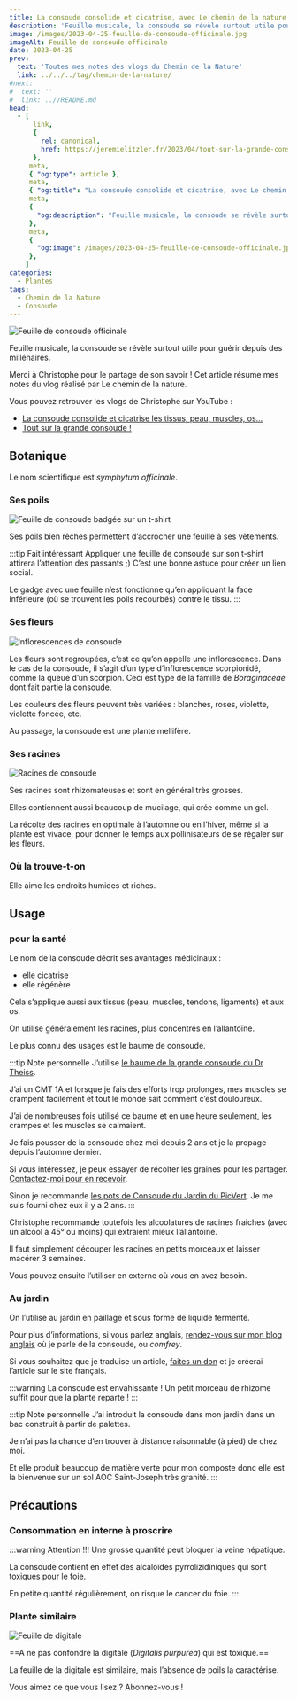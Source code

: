 ```yaml
---
title: La consoude consolide et cicatrise, avec Le chemin de la nature
description: 'Feuille musicale, la consoude se révèle surtout utile pour guérir depuis des millénaires.'
image: /images/2023-04-25-feuille-de-consoude-officinale.jpg
imageAlt: Feuille de consoude officinale
date: 2023-04-25
prev:
  text: 'Toutes mes notes des vlogs du Chemin de la Nature'
  link: ../../../tag/chemin-de-la-nature/
#next:
#  text: ''
#  link: ..//README.md
head:
  - [
      link,
      {
        rel: canonical,
        href: https://jeremielitzler.fr/2023/04/tout-sur-la-grande-consoude-le-chemin-de-la-nature,
      },
     meta,
     { "og:type": article },
     meta,
     { "og:title": "La consoude consolide et cicatrise, avec Le chemin de la nature" },
     meta,
     {
       "og:description": "Feuille musicale, la consoude se révèle surtout utile pour guérir depuis des millénaires.",
     },
     meta,
     {
       "og:image": /images/2023-04-25-feuille-de-consoude-officinale.jpg,
     },
    ]
categories:
  - Plantes
tags:
  - Chemin de la Nature
  - Consoude
---
```


![Feuille de consoude officinale](/images/2023-04-25-feuille-de-consoude-officinale.jpg 'Crédits: image extraite du vlog du Chemin de la Nature')

Feuille musicale, la consoude se révèle surtout utile pour guérir depuis des millénaires.

Merci à Christophe pour le partage de son savoir ! Cet article résume mes notes du vlog réalisé par Le chemin de la nature.

<!-- more -->

Vous pouvez retrouver les vlogs de Christophe sur YouTube :

- [La consoude consolide et cicatrise les tissus, peau, muscles, os…](https://www.youtube.com/watch?v=0hcaPjz8RyI)
- [Tout sur la grande consoude !](https://www.youtube.com/watch?v=dRnduELnt4s)

## Botanique

Le nom scientifique est _symphytum officinale_.

### Ses poils

![Feuille de consoude badgée sur un t-shirt](images/feuille-de-consoude-badge-sur-un-t-shirt.jpg 'Crédits: image extraite du vlog du chemin de la nature')

Ses poils bien rêches permettent d’accrocher une feuille à ses vêtements.

:::tip Fait intéressant Appliquer une feuille de consoude sur son t-shirt attirera l’attention des passants ;) C’est une bonne astuce pour créer un lien social.

Le gadge avec une feuille n’est fonctionne qu’en appliquant la face inférieure (où se trouvent les poils recourbés) contre le tissu. :::

### Ses fleurs

![Inflorescences de consoude](images/inflorescences-de-consoude.jpg 'Crédits: image extraite du vlog du chemin de la nature')

Les fleurs sont regroupées, c’est ce qu’on appelle une inflorescence. Dans le cas de la consoude, il s’agit d’un type d’inflorescence scorpionidé, comme la queue d’un scorpion. Ceci est type de la famille de _Boraginaceae_ dont fait partie la consoude.

Les couleurs des fleurs peuvent très variées : blanches, roses, violette, violette foncée, etc.

Au passage, la consoude est une plante mellifère.

### Ses racines

![Racines de consoude](images/racines-de-consoude.jpg 'Crédits: image extraite du vlog du chemin de la nature')

Ses racines sont rhizomateuses et sont en général très grosses.

Elles contiennent aussi beaucoup de mucilage, qui crée comme un gel.

La récolte des racines en optimale à l’automne ou en l’hiver, même si la plante est vivace, pour donner le temps aux pollinisateurs de se régaler sur les fleurs.

### Où la trouve-t-on

Elle aime les endroits humides et riches.

## Usage

### pour la santé

Le nom de la consoude décrit ses avantages médicinaux :

- elle cicatrise
- elle régénère

Cela s’applique aussi aux tissus (peau, muscles, tendons, ligaments) et aux os.

On utilise généralement les racines, plus concentrés en l’allantoïne.

Le plus connu des usages est le baume de consoude.

:::tip Note personnelle J’utilise [le baume de la grande consoude du Dr Theiss](https://www.drtheiss.fr/beaute-soins/baume-a-la-grande-consoude-100ml/).

J’ai un CMT 1A et lorsque je fais des efforts trop prolongés, mes muscles se crampent facilement et tout le monde sait comment c’est douloureux.

J’ai de nombreuses fois utilisé ce baume et en une heure seulement, les crampes et les muscles se calmaient.

Je fais pousser de la consoude chez moi depuis 2 ans et je la propage depuis l’automne dernier.

Si vous intéressez, je peux essayer de récolter les graines pour les partager. [Contactez-moi pour en recevoir](../../../page/contactez-moi/README.md).

Sinon je recommande [les pots de Consoude du Jardin du PicVert](https://www.jardindupicvert.com/vivaces/2346-consoude-officinale.html). Je me suis fourni chez eux il y a 2 ans. :::

Christophe recommande toutefois les alcoolatures de racines fraiches (avec un alcool à 45° ou moins) qui extraient mieux l’allantoïne.

Il faut simplement découper les racines en petits morceaux et laisser macérer 3 semaines.

Vous pouvez ensuite l’utiliser en externe où vous en avez besoin.

### Au jardin

On l’utilise au jardin en paillage et sous forme de liquide fermenté.

Pour plus d’informations, si vous parlez anglais, [rendez-vous sur mon blog anglais](https://iamjeremie.me/tag/comfrey/) où je parle de la consoude, ou _comfrey_.

Si vous souhaitez que je traduise un article, [faites un don](https://buy.stripe.com/cN25m1foh6VTaPe6oq) et je créerai l’article sur le site français.

:::warning La consoude est envahissante ! Un petit morceau de rhizome suffit pour que la plante reparte ! :::

:::tip Note personnelle J’ai introduit la consoude dans mon jardin dans un bac construit à partir de palettes.

Je n’ai pas la chance d’en trouver à distance raisonnable (à pied) de chez moi.

Et elle produit beaucoup de matière verte pour mon composte donc elle est la bienvenue sur un sol AOC Saint-Joseph très granité. :::

## Précautions

### Consommation en interne à proscrire

:::warning Attention !!! Une grosse quantité peut bloquer la veine hépatique.

La consoude contient en effet des alcaloïdes pyrrolizidiniques qui sont toxiques pour le foie.

En petite quantité régulièrement, on risque le cancer du foie. :::

### Plante similaire

![Feuille de digitale](images/feuille-de-digitale.jpg 'Crédits: image extraite du vlog du chemin de la nature')

==A ne pas confondre la digitale (_Digitalis purpurea_) qui est toxique.==

La feuille de la digitale est similaire, mais l’absence de poils la caractérise.

Vous aimez ce que vous lisez ? Abonnez-vous !

